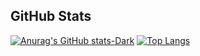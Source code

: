 ## GitHub Stats

[![Anurag's GitHub stats-Dark](https://github-readme-stats.vercel.app/api?username=agnestsiburian&show_icons=true&theme=dark#gh-dark-mode-only)](https://github.com/agnestsiburian/github-readme-stats#gh-dark-mode-only)
[![Top Langs](https://github-readme-stats.vercel.app/api/top-langs/?username=agnestsiburian&layout=compact&theme=dark#gh-dark-mode-only)](https://github.com/agnestsiburian/github-readme-stats)
